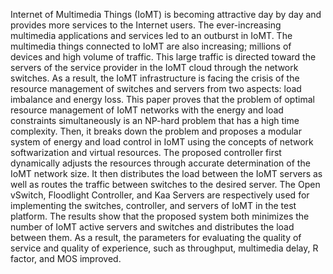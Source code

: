 Internet of Multimedia Things (IoMT) is becoming attractive day by day and provides more services to the Internet users. The ever-increasing multimedia applications and services led to an outburst in IoMT. The multimedia things connected to IoMT are also increasing; millions of devices and high volume of traffic. This large traffic is directed toward the servers of the service provider in the IoMT cloud through the network switches. As a result, the IoMT infrastructure is facing the crisis of the resource management of switches and servers from two aspects: load imbalance and energy loss. This paper proves that the problem of optimal resource management of IoMT networks with the energy and load constraints simultaneously is an NP-hard problem that has a high time complexity. Then, it breaks down the problem and proposes a modular system of energy and load control in IoMT using the concepts of network softwarization and virtual resources. The proposed controller first dynamically adjusts the resources through accurate determination of the IoMT network size. It then distributes the load between the IoMT servers as well as routes the traffic between switches to the desired server. The Open vSwitch, Floodlight Controller, and Kaa Servers are respectively used for implementing the switches, controller, and servers of IoMT in the test platform. The results show that the proposed system both minimizes the number of IoMT active servers and switches and distributes the load between them. As a result, the parameters for evaluating the quality of service and quality of experience, such as throughput, multimedia delay, R factor, and MOS improved.
